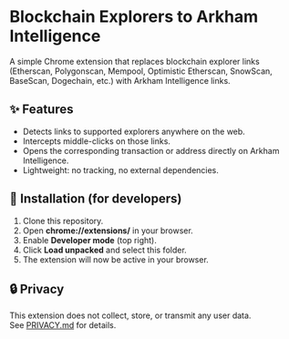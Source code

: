 # Blockchain Explorers to Arkham Intelligence

A simple Chrome extension that replaces blockchain explorer links (Etherscan, Polygonscan, Mempool, Optimistic Etherscan, SnowScan, BaseScan, Dogechain, etc.) with Arkham Intelligence links.

## ✨ Features
- Detects links to supported explorers anywhere on the web.
- Intercepts middle-clicks on those links.
- Opens the corresponding transaction or address directly on Arkham Intelligence.
- Lightweight: no tracking, no external dependencies.

## 🚀 Installation (for developers)
1. Clone this repository.
2. Open **chrome://extensions/** in your browser.
3. Enable **Developer mode** (top right).
4. Click **Load unpacked** and select this folder.
5. The extension will now be active in your browser.

## 🔒 Privacy
This extension does not collect, store, or transmit any user data.  
See [PRIVACY.md](PRIVACY.md) for details.
